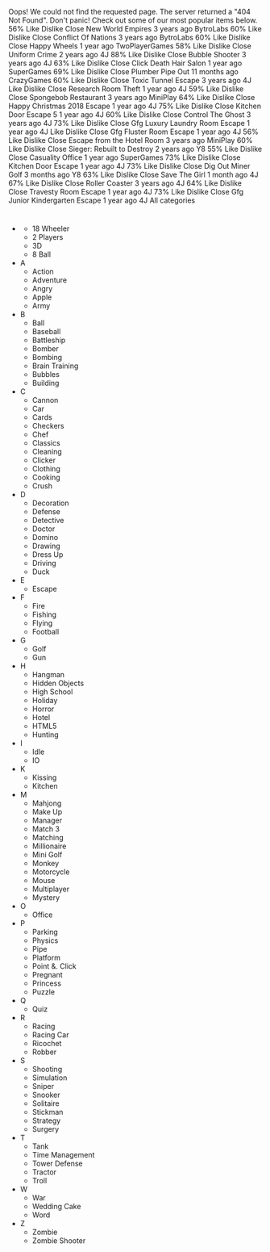 Oops! We could not find the requested page. The server returned a "404 Not Found". Don't panic! Check out some of our most popular items below. 56% Like Dislike Close New World Empires 3 years ago BytroLabs 60% Like Dislike Close Conflict Of Nations 3 years ago BytroLabs 60% Like Dislike Close Happy Wheels 1 year ago TwoPlayerGames 58% Like Dislike Close Uniform Crime 2 years ago 4J 88% Like Dislike Close Bubble Shooter 3 years ago 4J 63% Like Dislike Close Click Death Hair Salon 1 year ago SuperGames 69% Like Dislike Close Plumber Pipe Out 11 months ago CrazyGames 60% Like Dislike Close Toxic Tunnel Escape 3 years ago 4J Like Dislike Close Research Room Theft 1 year ago 4J 59% Like Dislike Close Spongebob Restaurant 3 years ago MiniPlay 64% Like Dislike Close Happy Christmas 2018 Escape 1 year ago 4J 75% Like Dislike Close Kitchen Door Escape 5 1 year ago 4J 60% Like Dislike Close Control The Ghost 3 years ago 4J 73% Like Dislike Close Gfg Luxury Laundry Room Escape 1 year ago 4J Like Dislike Close Gfg Fluster Room Escape 1 year ago 4J 56% Like Dislike Close Escape from the Hotel Room 3 years ago MiniPlay 60% Like Dislike Close Sieger: Rebuilt to Destroy 2 years ago Y8 55% Like Dislike Close Casuality Office 1 year ago SuperGames 73% Like Dislike Close Kitchen Door Escape 1 year ago 4J 73% Like Dislike Close Dig Out Miner Golf 3 months ago Y8 63% Like Dislike Close Save The Girl 1 month ago 4J 67% Like Dislike Close Roller Coaster 3 years ago 4J 64% Like Dislike Close Travesty Room Escape 1 year ago 4J 73% Like Dislike Close Gfg Junior Kindergarten Escape 1 year ago 4J All categories

*   #
    *   18 Wheeler
    *   2 Players
    *   3D
    *   8 Ball
*   A
    *   Action
    *   Adventure
    *   Angry
    *   Apple
    *   Army
*   B
    *   Ball
    *   Baseball
    *   Battleship
    *   Bomber
    *   Bombing
    *   Brain Training
    *   Bubbles
    *   Building
*   C
    *   Cannon
    *   Car
    *   Cards
    *   Checkers
    *   Chef
    *   Classics
    *   Cleaning
    *   Clicker
    *   Clothing
    *   Cooking
    *   Crush
*   D
    *   Decoration
    *   Defense
    *   Detective
    *   Doctor
    *   Domino
    *   Drawing
    *   Dress Up
    *   Driving
    *   Duck
*   E
    *   Escape
*   F
    *   Fire
    *   Fishing
    *   Flying
    *   Football
*   G
    *   Golf
    *   Gun
*   H
    *   Hangman
    *   Hidden Objects
    *   High School
    *   Holiday
    *   Horror
    *   Hotel
    *   HTML5
    *   Hunting
*   I
    *   Idle
    *   IO
*   K
    *   Kissing
    *   Kitchen
*   M
    *   Mahjong
    *   Make Up
    *   Manager
    *   Match 3
    *   Matching
    *   Millionaire
    *   Mini Golf
    *   Monkey
    *   Motorcycle
    *   Mouse
    *   Multiplayer
    *   Mystery
*   O
    *   Office
*   P
    *   Parking
    *   Physics
    *   Pipe
    *   Platform
    *   Point &. Click
    *   Pregnant
    *   Princess
    *   Puzzle
*   Q
    *   Quiz
*   R
    *   Racing
    *   Racing Car
    *   Ricochet
    *   Robber
*   S
    *   Shooting
    *   Simulation
    *   Sniper
    *   Snooker
    *   Solitaire
    *   Stickman
    *   Strategy
    *   Surgery
*   T
    *   Tank
    *   Time Management
    *   Tower Defense
    *   Tractor
    *   Troll
*   W
    *   War
    *   Wedding Cake
    *   Word
*   Z
    *   Zombie
    *   Zombie Shooter
